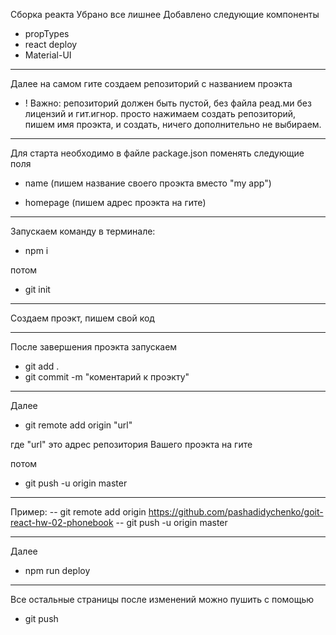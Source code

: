Сборка реакта
Убрано все лишнее
Добавлено следующие компоненты

- propTypes
- react deploy
- Material-UI

---

Далее на самом гите создаем репозиторий с названием проэкта

- ! Важно: репозиторий должен быть пустой, без файла реад.ми без лицензий и гит.игнор.
  просто нажимаем создать репозиторий, пишем имя проэкта, и создать, ничего дополнительно не выбираем.

---

Для старта необходимо в файле package.json поменять следующие поля

- name (пишем название своего проэкта вместо "my app")

- homepage (пишем адрес проэкта на гите)

---

Запускаем команду в терминале:

- npm i

потом

- git init

---

Создаем проэкт, пишем свой код

---

После завершения проэкта запускаем

- git add .
- git commit -m "коментарий к проэкту"

---

Далее

- git remote add origin "url"

где "url" это адрес репозитория Вашего проэкта на гите

потом

- git push -u origin master

---

Пример:
-- git remote add origin https://github.com/pashadidychenko/goit-react-hw-02-phonebook
-- git push -u origin master

---

Далее

- npm run deploy

---

Все остальные страницы после изменений можно пушить с помощью

- git push
